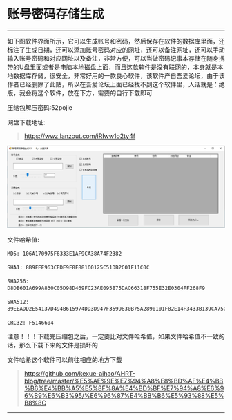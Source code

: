# 账号密码存储生成

--------------------

如下图软件界面所示，它可以生成账号和密码，然后保存在软件的数据库里面，还标注了生成日期，还可以添加账号密码对应的网址，还可以备注网址，还可以手动输入账号密码和对应网址以及备注，非常方便，可以当做密码记事本存储在随身携带的U盘里面或者是电脑本地磁盘上面，而且这款软件是没有联网的，本身就是本地数据库存储，很安全，非常好用的一款良心软件，该软件产自吾爱论坛，由于该作者已经删除了此贴，所以在吾爱论坛上面已经找不到这个软件里，人话就是：绝版，我会将这个软件，放在下方，需要的自行下载即可

压缩包解压密码:52pojie

网盘下载地址:

> https://wwz.lanzout.com/iRIww1o2ty4f

![image](/img/账号密码存储生成/软件界面.png)

文件哈希值:

    MD5: 106A170975F6333E1AF9CA38A74F2382

    SHA1: 8B9FEE963CEDE9F8F88160125C51DB2C01F11C0C

    SHA256: D8DB601A699A830C05D98D469FC23AE095B75DAC66318F755E32E0304FF268F9

    SHA512: 89EEADD2E54137D494B615974DD3D947F3599830B75A2890101F82E14F3433B139CA7506AE803E79AD28D9744713E9399AB8AAFF880F49365F35F1FDB52362F1

    CRC32: F5146604

注意！！！下载完压缩包之后，一定要比对文件哈希值，如果文件哈希值不一致的话，那么下载下来的文件是损坏的

文件哈希这个软件可以前往相应的地方下载

> https://github.com/kexue-aihao/AHRT-blog/tree/master/%E5%AE%9E%E7%94%A8%E8%BD%AF%E4%BB%B6%E4%BB%A5%E5%8F%8A%E4%BD%BF%E7%94%A8%E6%96%B9%E6%B3%95/%E6%96%87%E4%BB%B6%E5%93%88%E5%B8%8C

--------------------